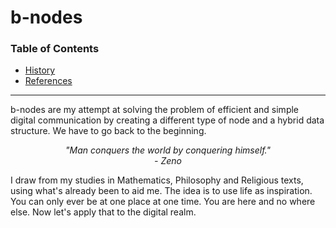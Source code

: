 <!--
b-nodes - been, be, become  
Created by B Salinas on 12-01-2022
-->

# b-nodes
### Table of Contents
- [History](https://github.com/B-Salinas/b-nodes/blob/main/HISTORY.md)
- [References]()

---

b-nodes are my attempt at solving the problem of efficient and simple digital communication by creating a different type of node and a hybrid data structure. We have to go back to the beginning. 

<p align="center" >
  <em>
    "Man conquers the world by conquering himself."
    <br/>
    - Zeno
  </em>
</p>

I draw from my studies in Mathematics, Philosophy and Religious texts, using what's already been to aid me. The idea is to use life as inspiration. You can only ever be at one place at one time. You are here and no where else. Now let's apply that to the digital realm.
